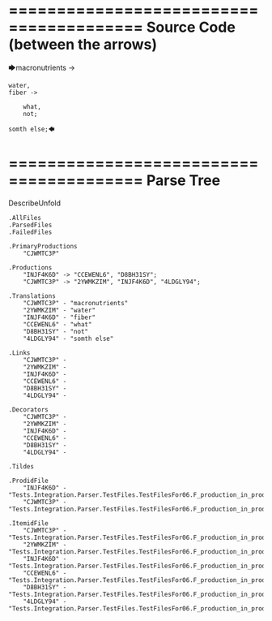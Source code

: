 ========================================
Source Code (between the arrows)
========================================

🡆macronutrients ->

    water,
	fiber ->

        what,
        not;

	somth else;🡄

========================================
Parse Tree
========================================
DescribeUnfold

    .AllFiles
    .ParsedFiles
    .FailedFiles

    .PrimaryProductions
        "CJWMTC3P" 

    .Productions
        "INJF4K6D" -> "CCEWENL6", "D8BH31SY";
        "CJWMTC3P" -> "2YWMKZIM", "INJF4K6D", "4LDGLY94";

    .Translations
        "CJWMTC3P" - "macronutrients"
        "2YWMKZIM" - "water"
        "INJF4K6D" - "fiber"
        "CCEWENL6" - "what"
        "D8BH31SY" - "not"
        "4LDGLY94" - "somth else"

    .Links
        "CJWMTC3P" - 
        "2YWMKZIM" - 
        "INJF4K6D" - 
        "CCEWENL6" - 
        "D8BH31SY" - 
        "4LDGLY94" - 

    .Decorators
        "CJWMTC3P" - 
        "2YWMKZIM" - 
        "INJF4K6D" - 
        "CCEWENL6" - 
        "D8BH31SY" - 
        "4LDGLY94" - 

    .Tildes

    .ProdidFile
        "INJF4K6D" - "Tests.Integration.Parser.TestFiles.TestFilesFor06.F_production_in_production3.ds"
        "CJWMTC3P" - "Tests.Integration.Parser.TestFiles.TestFilesFor06.F_production_in_production3.ds"

    .ItemidFile
        "CJWMTC3P" - "Tests.Integration.Parser.TestFiles.TestFilesFor06.F_production_in_production3.ds"
        "2YWMKZIM" - "Tests.Integration.Parser.TestFiles.TestFilesFor06.F_production_in_production3.ds"
        "INJF4K6D" - "Tests.Integration.Parser.TestFiles.TestFilesFor06.F_production_in_production3.ds"
        "CCEWENL6" - "Tests.Integration.Parser.TestFiles.TestFilesFor06.F_production_in_production3.ds"
        "D8BH31SY" - "Tests.Integration.Parser.TestFiles.TestFilesFor06.F_production_in_production3.ds"
        "4LDGLY94" - "Tests.Integration.Parser.TestFiles.TestFilesFor06.F_production_in_production3.ds"


